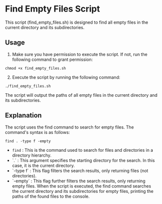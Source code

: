 # Find Empty Files Script
This script (find_empty_files.sh) is designed to find all empty files in the current directory and its subdirectories.

## Usage
1. Make sure you have permission to execute the script. If not, run the following command to grant permission:

```console
chmod +x find_empty_files.sh
```

2. Execute the script by running the following command:
```console
./find_empty_files.sh
```
The script will output the paths of all empty files in the current directory and its subdirectories.

## Explanation
 
The script uses the find command to search for empty files. The command's syntax is as follows:
```console
find . -type f -empty
```
* `find` : This is the command used to search for files and directories in a directory hierarchy.
* `.´ : This argument specifies the starting directory for the search. In this case, it is the current directory.
* `-type f´ : This flag filters the search results, only returning files (not directories).
* `-empty´ : This flag further filters the search results, only returning empty files.
When the script is executed, the find command searches the current directory and its subdirectories for empty files, printing the paths of the found files to the console.
